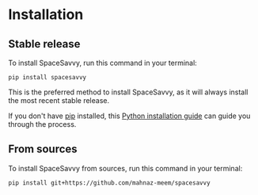 # Installation

## Stable release

To install SpaceSavvy, run this command in your terminal:

```
pip install spacesavvy
```

This is the preferred method to install SpaceSavvy, as it will always install the most recent stable release.

If you don't have [pip](https://pip.pypa.io) installed, this [Python installation guide](http://docs.python-guide.org/en/latest/starting/installation/) can guide you through the process.

## From sources

To install SpaceSavvy from sources, run this command in your terminal:

```
pip install git+https://github.com/mahnaz-meem/spacesavvy
```
